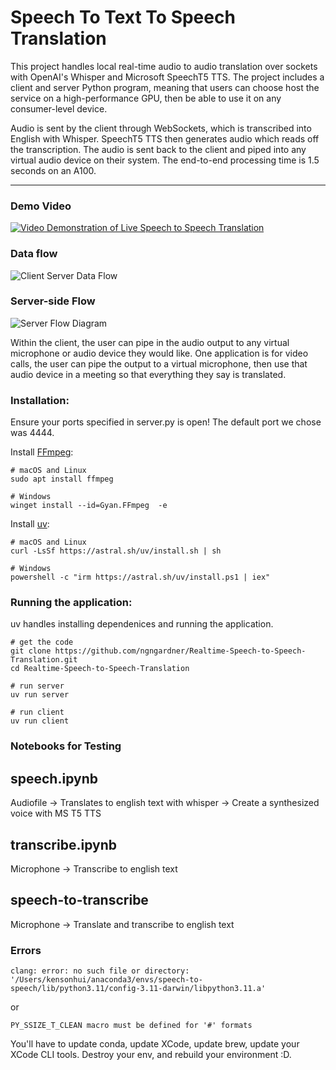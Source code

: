 # Speech To Text To Speech Translation

This project handles local real-time audio to audio translation over sockets with OpenAI's Whisper and Microsoft SpeechT5 TTS. The project includes a client and server Python program, meaning that users can choose host the service on a high-performance GPU, then be able to use it on any consumer-level device.

Audio is sent by the client through WebSockets, which is transcribed into English with Whisper. SpeechT5 TTS then generates audio which reads off the transcription. The audio is sent back to the client and piped into any virtual audio device on their system. The end-to-end processing time is 1.5 seconds on an A100.

---

### Demo Video

[![Video Demonstration of Live Speech to Speech Translation](https://img.youtube.com/vi/yvikqjM8TeA/0.jpg)](https://www.youtube.com/watch?v=yvikqjM8TeA)

### Data flow

![Client Server Data Flow](https://github.com/kensonhui/live-speech-to-text-to-speech/assets/60726802/6a81c04e-c493-43d0-ad2e-a61638ddb81b)

### Server-side Flow

![Server Flow Diagram](https://github.com/kensonhui/live-speech-to-text-to-speech/assets/60726802/87ba0b85-6c7a-4cb6-bf19-f2fdf3722455)

Within the client, the user can pipe in the audio output to any virtual microphone or audio device they would like. One application is for video calls, the user can pipe the output to a virtual microphone, then use that audio device in a meeting so that everything they say is translated.

### Installation:

Ensure your ports specified in server.py is open! The default port we chose was 4444.

Install [FFmpeg](https://www.ffmpeg.org/):

```console
# macOS and Linux
sudo apt install ffmpeg

# Windows
winget install --id=Gyan.FFmpeg  -e
```

Install [uv](https://docs.astral.sh/uv/):

```console
# macOS and Linux
curl -LsSf https://astral.sh/uv/install.sh | sh

# Windows
powershell -c "irm https://astral.sh/uv/install.ps1 | iex"
```

### Running the application:

uv handles installing dependenices and running the application.

```console
# get the code
git clone https://github.com/ngngardner/Realtime-Speech-to-Speech-Translation.git
cd Realtime-Speech-to-Speech-Translation

# run server
uv run server

# run client
uv run client
```

### Notebooks for Testing

## speech.ipynb

Audiofile -> Translates to english text with whisper -> Create a synthesized voice with MS T5 TTS

## transcribe.ipynb

Microphone -> Transcribe to english text

## speech-to-transcribe

Microphone -> Translate and transcribe to english text

### Errors

`clang: error: no such file or directory: '/Users/kensonhui/anaconda3/envs/speech-to-speech/lib/python3.11/config-3.11-darwin/libpython3.11.a'`

or

`PY_SSIZE_T_CLEAN macro must be defined for '#' formats`

You'll have to update conda, update XCode, update brew, update your XCode CLI tools. Destroy your env, and rebuild your environment :D.
